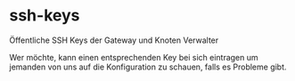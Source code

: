 # ssh-keys
Öffentliche SSH Keys der Gateway und Knoten Verwalter

Wer möchte, kann einen entsprechenden Key bei sich eintragen um jemanden von uns auf die Konfiguration zu schauen, falls es Probleme gibt.
